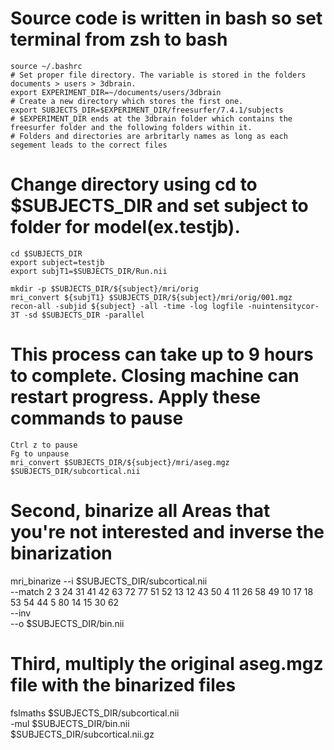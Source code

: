 # Source code is written in bash so set terminal from zsh to bash
```
source ~/.bashrc
# Set proper file directory. The variable is stored in the folders documents > users > 3dbrain. 
export EXPERIMENT_DIR=~/documents/users/3dbrain
# Create a new directory which stores the first one. 
export SUBJECTS_DIR=$EXPERIMENT_DIR/freesurfer/7.4.1/subjects
# $EXPERIMENT_DIR ends at the 3dbrain folder which contains the freesurfer folder and the following folders within it.
# Folders and directories are arbritarly names as long as each segement leads to the correct files 
```
# Change directory using cd to $SUBJECTS_DIR and set subject to folder for model(ex.testjb).  
```
cd $SUBJECTS_DIR
export subject=testjb
export subjT1=$SUBJECTS_DIR/Run.nii
```
```
mkdir -p $SUBJECTS_DIR/${subject}/mri/orig
mri_convert ${subjT1} $SUBJECTS_DIR/${subject}/mri/orig/001.mgz
recon-all -subjid ${subject} -all -time -log logfile -nuintensitycor-3T -sd $SUBJECTS_DIR -parallel
```
# This process can take up to 9 hours to complete. Closing machine can restart progress. Apply these commands to pause
```
Ctrl z to pause
Fg to unpause
mri_convert $SUBJECTS_DIR/${subject}/mri/aseg.mgz $SUBJECTS_DIR/subcortical.nii
```
# Second, binarize all Areas that you're not interested and inverse the binarization
mri_binarize --i $SUBJECTS_DIR/subcortical.nii \
             --match 2 3 24 31 41 42 63 72 77 51 52 13 12 43 50 4 11 26 58 49 10 17 18 53 54 44 5 80 14 15 30 62 \
             --inv \
             --o $SUBJECTS_DIR/bin.nii
# Third, multiply the original aseg.mgz file with the binarized files
fslmaths $SUBJECTS_DIR/subcortical.nii \
         -mul $SUBJECTS_DIR/bin.nii \
         $SUBJECTS_DIR/subcortical.nii.gz



